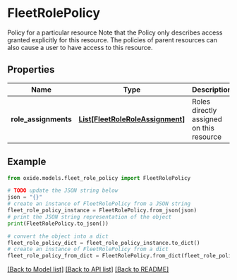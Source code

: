 # FleetRolePolicy

Policy for a particular resource  Note that the Policy only describes access granted explicitly for this resource.  The policies of parent resources can also cause a user to have access to this resource.

## Properties

Name | Type | Description | Notes
------------ | ------------- | ------------- | -------------
**role_assignments** | [**List[FleetRoleRoleAssignment]**](FleetRoleRoleAssignment.md) | Roles directly assigned on this resource | 

## Example

```python
from oxide.models.fleet_role_policy import FleetRolePolicy

# TODO update the JSON string below
json = "{}"
# create an instance of FleetRolePolicy from a JSON string
fleet_role_policy_instance = FleetRolePolicy.from_json(json)
# print the JSON string representation of the object
print(FleetRolePolicy.to_json())

# convert the object into a dict
fleet_role_policy_dict = fleet_role_policy_instance.to_dict()
# create an instance of FleetRolePolicy from a dict
fleet_role_policy_from_dict = FleetRolePolicy.from_dict(fleet_role_policy_dict)
```
[[Back to Model list]](../README.md#documentation-for-models) [[Back to API list]](../README.md#documentation-for-api-endpoints) [[Back to README]](../README.md)


